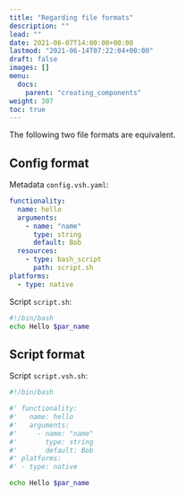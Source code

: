 ```yaml
---
title: "Regarding file formats"
description: ""
lead: ""
date: 2021-06-07T14:00:00+00:00
lastmod: "2021-06-14T07:22:04+00:00"
draft: false
images: []
menu:
  docs:
    parent: "creating_components"
weight: 307
toc: true
---
```




The following two file formats are equivalent.

## Config format

Metadata `config.vsh.yaml`:

``` yaml
functionality:
  name: hello
  arguments:
    - name: "name"
      type: string
      default: Bob
  resources:
    - type: bash_script
      path: script.sh
platforms:
  - type: native
```

Script `script.sh`:

``` bash
#!/bin/bash
echo Hello $par_name
```

## Script format

Script `script.vsh.sh`:

``` bash
#!/bin/bash

#' functionality:
#'   name: hello
#'   arguments:
#'     - name: "name"
#'       type: string
#'       default: Bob
#' platforms:
#' - type: native

echo Hello $par_name
```

